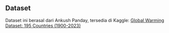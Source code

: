 ## Dataset
Dataset ini berasal dari Ankush Panday, tersedia di Kaggle:
[Global Warming Dataset: 195 Countries (1900-2023)]([https://www.kaggle.com/datasets/berkeleyearth/climate-change-earth-surface-temperature-data](https://www.kaggle.com/datasets/ankushpanday1/global-warming-dataset-195-countries-1900-2023?utm_source=chatgpt.com))
